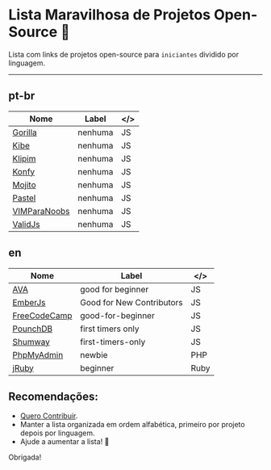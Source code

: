 # Lista Maravilhosa de Projetos Open-Source :dancer:

Lista com links de projetos open-source para `iniciantes` dividido por linguagem.

---

## pt-br
Nome | Label | </> 
---- | ---- | ---- 
[Gorilla](https://github.com/floripajs/gorilla) | nenhuma | JS
[Kibe](https://github.com/woliveiras/kibe) | nenhuma | JS
[Klipim](https://github.com/floripajs/klipim) | nenhuma | JS 
[Konfy](https://github.com/guantanamo/konfy) | nenhuma | JS 
[Mojito](https://github.com/floripajs/mojito) | nenhuma | JS
[Pastel](https://github.com/woliveiras/pastel) | nenhuma | JS
[VIMParaNoobs](https://github.com/woliveiras/vimparanoobs) | nenhuma | JS
[ValidJs](https://github.com/dleitee/valid.js) | nenhuma | JS


## en
Nome | Label | </>  
---- | ---- | ----
[AVA](https://github.com/avajs/ava/labels/good%20for%20beginner) | good for beginner | JS
[EmberJs](https://github.com/emberjs/ember.js/labels/Good%20for%20New%20Contributors) | Good for New Contributors | JS
[FreeCodeCamp](https://github.com/mozilla/shumway/labels/good-for-beginner) | good-for-beginner | JS
[PounchDB](https://github.com/pouchdb/pouchdb/labels/first%20timers%20only) | first timers only | JS
[Shumway](https://github.com/FreeCodeCamp/FreeCodeCamp/labels/first-timers-only) | first-timers-only | JS
[PhpMyAdmin](https://github.com/phpmyadmin/phpmyadmin/labels/newbie) | newbie | PHP 
[jRuby](https://github.com/jruby/jruby/labels/beginner) | beginner | Ruby 


## Recomendações:
* [Quero Contribuir](https://github.com/camilatigre/listamaravilhosaopensource/blob/master/CONTRIBUTING.md).
* Manter a lista organizada em ordem alfabética, primeiro por projeto depois por linguagem.
* Ajude a aumentar a lista! :rocket:


Obrigada!
